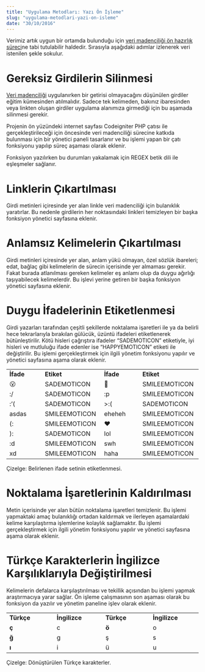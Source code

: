 ```yaml
---
title: "Uygulama Metodları: Yazı Ön İşleme"
slug: "uygulama-metodlari-yazi-on-isleme"
date: "30/10/2016"
---
```


Verimiz artık uygun bir ortamda bulunduğu için [veri madenciliği ön hazırlık süreci](https://mevlutcanvar.com.tr/veri-madenciligi-asamalari#on-isleme-ve-veriyi-temizleme)ne tabi tutulabilir haldedir. Sırasıyla aşağıdaki adımlar izlenerek veri istenilen şekle sokulur.

Gereksiz Girdilerin Silinmesi
=============================

[Veri madenciliği](https://mevlutcanvar.com.tr/eksi-sozlukte-veri-madenciligi) uygulanırken bir getirisi olmayacağını düşünülen girdiler eğitim kümesinden atılmalıdır. Sadece tek kelimeden, bakınız ibaresinden veya linkten oluşan girdiler uygulama alanımıza girmediği için bu aşamada silinmesi gerekir.

Projenin ön yüzündeki internet sayfası Codeigniter PHP çatısı ile gerçekleştirileceği için öncesinde veri madenciliği sürecine katkıda bulunması için bir yönetici paneli tasarlanır ve bu işlemi yapan bir çatı fonksiyonu yapılıp süreç aşaması olarak eklenir.

Fonksiyon yazılırken bu durumları yakalamak için REGEX betik dili ile eşleşmeler sağlanır.

Linklerin Çıkartılması
======================

Girdi metinleri içiresinde yer alan linkle veri madenciliği için bulanıklık yaratırlar. Bu nedenle girdilerin her noktasındaki linkleri temizleyen bir başka fonksiyon yönetici sayfasına eklenir.

Anlamsız Kelimelerin Çıkartılması
=================================

Girdi metinleri içiresinde yer alan, anlam yükü olmayan, özel sözlük ibareleri; edat, bağlaç gibi kelimelerin de sürecin içerisinde yer almaması gerekir. Fakat burada atlanılması gereken kelimeler eş anlamı olup da duygu ağırlığı taşıyabilecek kelimelerdir. Bu işlevi yerine getiren bir başka fonksiyon yönetici sayfasına eklenir.

Duygu İfadelerinin Etiketlenmesi
================================

Girdi yazarları tarafından çeşitli şekillerde noktalama işaretleri ile ya da belirli hece tekrarlarıyla bırakılan gülücük, üzüntü ifadeleri etiketlenerek bütünleştirilir. Kötü hisleri çağrıştıra ifadeler “SADEMOTICON” etiketiyle, iyi hisleri ve mutluluğu ifade edenler ise “HAPPYEMOTICON” etiketi ile değiştirilir. Bu işlemi gerçekleştirmek için ilgili yönetim fonksiyonu yapılır ve yönetici sayfasına aşama olarak eklenir.


<table>
  <tbody>
    <tr>
      <td width="126"><strong>İfade</strong></td>
      <td width="147"><strong>Etiket</strong></td>
      <td width="127"><strong>İfade</strong></td>
      <td width="147"><strong>Etiket</strong></td>
    </tr>
    <tr>
      <td width="126">😮</td>
      <td width="147">SADEMOTICON</td>
      <td width="127">🙂</td>
      <td width="147">SMILEEMOTICON</td>
    </tr>
    <tr>
      <td width="126">:/</td>
      <td width="147">SADEMOTICON</td>
      <td width="127">:p</td>
      <td width="147">SMILEEMOTICON</td>
    </tr>
    <tr>
      <td width="126">:’(</td>
      <td width="147">SADEMOTICON</td>
      <td width="127">&gt;:(</td>
      <td width="147">SADEMOTICON</td>
    </tr>
    <tr>
      <td width="126">asdas</td>
      <td width="147">SMILEEMOTICON</td>
      <td width="127">eheheh</td>
      <td width="147">SMILEEMOTICON</td>
    </tr>
    <tr>
      <td width="126">(:</td>
      <td width="147">SMILEEMOTICON</td>
      <td width="127">♥</td>
      <td width="147">SMILEEMOTICON</td>
    </tr>
    <tr>
      <td width="126">):</td>
      <td width="147">SADEMOTICON</td>
      <td width="127">lol</td>
      <td width="147">SMILEEMOTICON</td>
    </tr>
    <tr>
      <td width="126">:d</td>
      <td width="147">SMILEEMOTICON</td>
      <td width="127">swh</td>
      <td width="147">SMILEEMOTICON</td>
    </tr>
    <tr>
      <td width="126">xd</td>
      <td width="147">SMILEEMOTICON</td>
      <td width="127">haha</td>
      <td width="147">SMILEEMOTICON</td>
    </tr>
  </tbody>
</table>

Çizelge: Belirlenen ifade setinin etiketlenmesi.

Noktalama İşaretlerinin Kaldırılması
====================================

Metin içerisinde yer alan bütün noktalama işaretleri temizlenir. Bu işlemi yapmaktaki amaç bulanıklığı ortadan kaldırmak ve ilerleyen aşamalardaki kelime karşılaştırma işlemlerine kolaylık sağlamaktır. Bu işlemi gerçekleştirmek için ilgili yönetim fonksiyonu yapılır ve yönetici sayfasına aşama olarak eklenir.

Türkçe Karakterlerin İngilizce Karşılıklarıyla Değiştirilmesi
=============================================================

Kelimelerin defalarca karşılaştırılması ve tekillik açısından bu işlemi yapmak araştırmacıya yarar sağlar. Ön işleme çalışmasının son aşaması olarak bu fonksiyon da yazılır ve yönetim paneline işlev olarak eklenir.


<table>
  <tbody>
    <tr>
      <td width="137"><strong>Türkçe</strong></td>
      <td width="137"><strong>İngilizce</strong></td>
      <td width="137"><strong>Türkçe</strong></td>
      <td width="137"><strong>İngilizce</strong></td>
    </tr>
    <tr>
      <td width="137"><strong>ç</strong></td>
      <td width="137">c</td>
      <td width="137"><strong>ö</strong></td>
      <td width="137">o</td>
    </tr>
    <tr>
      <td width="137"><strong>ğ</strong></td>
      <td width="137">g</td>
      <td width="137">ş</td>
      <td width="137">s</td>
    </tr>
    <tr>
      <td width="137"><strong>ı</strong></td>
      <td width="137">i</td>
      <td width="137">ü</td>
      <td width="137">u</td>
    </tr>
  </tbody>
</table>

Çizelge: Dönüştürülen Türkçe karakterler.
